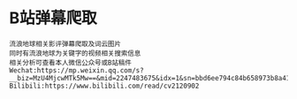# B站弹幕爬取
    流浪地球相关影评弹幕爬取及词云图片
    同时有流浪地球为关键字的视频相关搜索信息
    相关分析可查看本人微信公众号或B站稿件
    Wechat:https://mp.weixin.qq.com/s?__biz=MzU4MjcwMTk5Mw==&mid=2247483675&idx=1&sn=bbd6ee794c84b658973b8a41518123ab&chksm=fdb507ddcac28ecb1da832372f8d4f5ef360711151ed742dd2f28b3ef3f2caacd4809076e6a6&token=592615969&lang=zh_CN#rd
    Bilibili:https://www.bilibili.com/read/cv2120902

